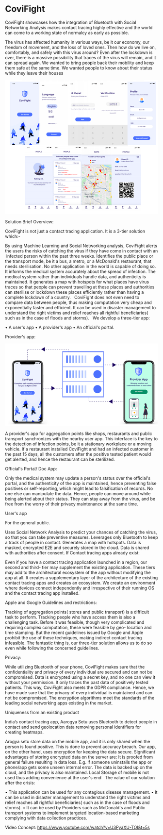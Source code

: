 # CoviFight









CoviFight showcases how the integration of Bluetooth with Social Networking Analysis makes contact tracing highly effective and the world can come to a working state of normalcy as early as possible.

The virus has affected humanity in various ways, be it our economy, our freedom of movement, and the loss of loved ones. Then how do we live on, comfortably, and safely with this virus around? Even after the lockdown is over, there is a massive possibility that traces of the virus will remain, and it can spread again. We wanted to bring people back their mobility and keep them safe at the same time. We wanted people to know about their status while they leave their houses

![](Images/pic1.png)

Solution Brief Overview:

CoviFight is not just a contact tracing application. It is a 3-tier solution which:-

By using Machine Learning and Social Networking analysis, CoviFight alerts the users the risks of catching the virus if they have come in contact with an  infected person within the past three weeks.
Identifies the public place or the transport mode, be it a bus, a metro, or a McDonald's restaurant, that needs sterilisation. No other application in the world is capable of doing so.
It informs the medical system accurately about the spread of infection. The medical system rather than individuals handle data, and authenticity is maintained.
It generates a map with hotspots for what places have virus traces so that people can prevent travelling at these places and authorities can sterilise or lockdown these places efficiently rather than having a complete lockdown of a country.   CoviFight does not even need to compare data between people, thus making computation very cheap and exponentially faster and efficient.
It can be used in disaster management to understand the right victims and relief reaches all rightful beneficiaries( such as in the case of floods and storms).  
We develop a three-tier app:

• A user's app • A provider's app • An official's portal.

Provider's app:

![](Images/pic2.png)


A provider's app for aggregation points like shops, restaurants and public transport synchronizes with the nearby user app. This interface is the key to the detection of infection points, be it a stationary workplace or a moving vehicle. If a restaurant installed CoviFight and had an infected customer in the past 15 days, all the customers after the positive tested patient would get alerted, and hence the restaurant can be sterilized.

Official's Portal/ Doc App:

Only the medical system may update a person's status over the official's portal, and the authenticity of the app is maintained, hence preventing false positives or self-reporting, which might lead to falsification of records. No one else can manipulate the data. Hence, people can move around while being alerted about their status. They can stay away from the virus, and be free from the worry of their privacy maintenance at the same time.

User's app



For the general public.

Uses Social Network Analysis to predict your chances of catching the virus, so that you can take preventive measures.
Leverages only Bluetooth to keep a track of people in contact.
Generates a map with hotspots. Data is masked, encrypted E2E and securely stored in the cloud. Data is shared with authorities after consent.
If Contact tracing apps already exist:

Even if you have a contact tracing application launched in a region, our second and third- tier may supplement the existing application. These tiers may add to the architectural ecosystem of the app without modifying the app at all. It creates a supplementary layer of the architecture of the existing contact tracing apps and creates an ecosystem. We create an environment where devices connect independently and irrespective of their running OS and the contact tracing app installed.

Apple and Google Guidelines and restrictions:

Tracking of aggregation points( stores and public transport) is a difficult task to perform. Tracking people who have access them is also a challenging task. Before it was feasible, though very complicated and requiring complex computation, these were feasible by geo- location and time stamping. But the recent guidelines issued by Google and Apple prohibit the use of these techniques, making indirect contact tracing infeasible. The fantastic thing is, our three-tier solution allows us to do so even while following the concerned guidelines.

Privacy:

While utilizing Bluetooth of your phone, CoviFight makes sure that the confidentiality and privacy of every individual are secured and can not be compromised. Data is encrypted using a secret key, and no one can view it without your permission. It only traces the past data of positively tested patients. This way, CoviFight also meets the GDPR compliance. Hence, we have made sure that the privacy of every individual is maintained and can not be compromised. The encryption algorithms meet the standards of the leading social networking apps existing in the market.

Uniqueness from an existing product

India’s contact tracing app, Aarogya Setu uses Bluetooth to detect people in contact and send geolocation data removing personal identifiers for creating heatmaps.

Arogya setu store data on the mobile app, and it is only shared when the person is found positive. This is done to prevent accuracy breach. Our app, on the other hand, uses encryption for keeping the data secure. Significant advantages of storing encrypted data on the server are:
It is proofed from general failure resulting in data loss. E.g. if someone uninstalls the app or phone/app gets some unseen internal error. The data is backed up on the cloud, and the privacy is also maintained. Local Storage of mobile is not used thus adding convenience at the user's end  
The value of our solution after the crisis:

• This application can be used for any contagious disease management. • It can be used in disaster management to understand the right victims and relief reaches all rightful beneficiaries( such as in the case of floods and storms). • It can be used by Providers such as McDonald's and Public transport systems to implement targeted location-based marketing complying with data collection practices.

Video Concept: https://www.youtube.com/watch?v=U3PyaXU-TOI&t=5s
